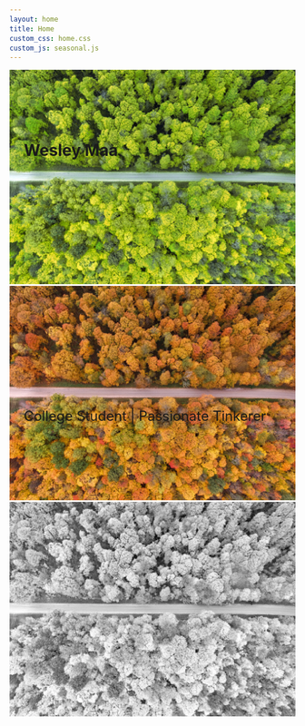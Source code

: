 ```yaml
---
layout: home
title: Home
custom_css: home.css
custom_js: seasonal.js
---
```

<div class="flex-container maincontent">
    <div style="position:relative">
        <div class="text text-preload">
            <h1 style="object-fit:container;position:absolute;top:10%;left:5%;margin-top:10px;">Wesley Maa</h1>
            <p style="font-size:1.5rem;object-fit:container;position:absolute;top:50%;left:5%" class="tagline">College Student | Passionate Tinkerer</p>
        </div>
        <div id="backgroundCarousel" class="carousel slide carousel-fade" data-ride="carousel" data-interval="30000">
            <div class="carousel-inner">
                <div class="carousel-item active imgwrap">
                    <img alt="Spring background" class="carouselpic mainimg" src="/assets/images/background/spring.webp" 
                        loading="eager" decoding="async" fetchpriority="high">
                </div>
                <div class="carousel-item imgwrap">
                    <img alt="Fall background" class="carouselpic mainimg" src="/assets/images/background/fall.webp" 
                        loading="lazy" decoding="async">
                </div>
                <div class="carousel-item imgwrap">
                    <img alt="Winter background" class="carouselpic mainimg" src="/assets/images/background/winter.webp" 
                        loading="lazy" decoding="async">
                </div>
            </div>
        </div>
    </div>
</div>
